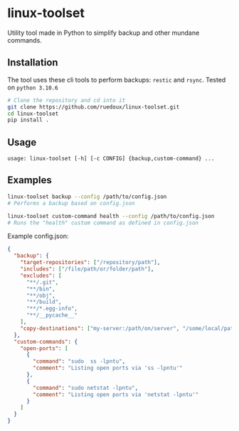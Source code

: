 # linux-toolset

Utility tool made in Python to simplify backup and other mundane commands.

## Installation

The tool uses these cli tools to perform backups: `restic` and `rsync`.
Tested on `python 3.10.6`

```sh
# Clone the repository and cd into it
git clone https://github.com/ruedoux/linux-toolset.git
cd linux-toolset
pip install .
```

## Usage

```
usage: linux-toolset [-h] [-c CONFIG] {backup,custom-command} ...
```

## Examples

```sh
linux-toolset backup --config /path/to/config.json
# Performs a backup based on config.json

linux-toolset custom-command health --config /path/to/config.json
# Runs the "health" custom command as defined in config.json
```

Example config.json:

```json
{
  "backup": {
    "target-repositories": ["/repository/path"],
    "includes": ["/file/path/or/folder/path"],
    "excludes": [
      "**/.git",
      "**/bin",
      "**/obj",
      "**/build",
      "**/*.egg-info",
      "**/__pycache__"
    ],
    "copy-destinations": ["my-server:/path/on/server", "/some/local/path"]
  },
  "custom-commands": {
    "open-ports": [
      {
        "command": "sudo  ss -lpntu",
        "comment": "Listing open ports via 'ss -lpntu'"
      },
      {
        "command": "sudo netstat -lpntu",
        "comment": "Listing open ports via 'netstat -lpntu'"
      }
    ]
  }
}

```
